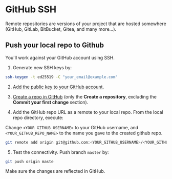 # GitHub SSH

Remote repositories are versions of your project that are hosted somewhere (GitHub, GitLab, BitBucket, Gitea, and many more...).

## Push your local repo to Github

You'll work against your GitHub account using SSH.

1. Generate new SSH keys by:

```bash
ssh-keygen -t ed25519 -C "your_email@example.com"
```

2. [Add the public key to your GitHub account](https://docs.github.com/en/authentication/connecting-to-github-with-ssh/adding-a-new-ssh-key-to-your-github-account). 

3. [Create a repo in GitHub](https://docs.github.com/en/get-started/quickstart/create-a-repo#create-a-repository) (only the **Create a repository**, excluding the **Commit your first change** section).
4. Add the GitHub repo URL as a remote to your local repo. From the local repo directory, execute:

Change `<YOUR_GITHUB_USERNAME>` to your GitHub username, and `<YOUR_GITHUB_REPO_NAME>` to the name you gave to the created github repo.

```bash
git remote add origin git@github.com:<YOUR_GITHUB_USERNAME>/<YOUR_GITHUB_REPO_NAME>.git
```

5. Test the connectivity. Push branch `master` by:

```bash
git push origin maste
```

Make sure the changes are reflected in GitHub. 
